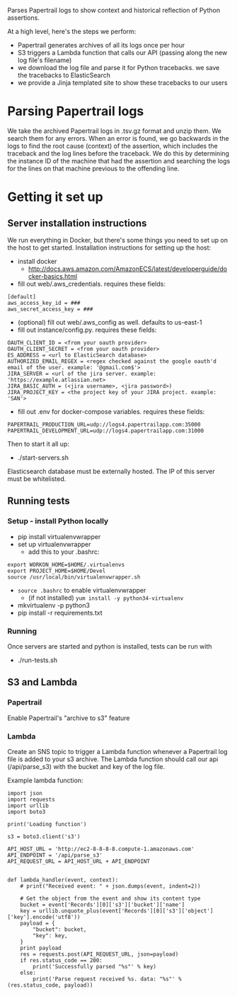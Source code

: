 Parses Papertrail logs to show context and historical reflection of Python assertions.

At a high level, here's the steps we perform:
- Papertrail generates archives of all its logs once per hour
- S3 triggers a Lambda function that calls our API (passing along the new log file's filename)
- we download the log file and parse it for Python tracebacks. we save the tracebacks to ElasticSearch
- we provide a Jinja templated site to show these tracebacks to our users

# Parsing Papertrail logs

We take the archived Papertrail logs in .tsv.gz format and unzip them. We search
them for any errors. When an error is found, we go backwards in the logs to find
the root cause (context) of the assertion, which includes the traceback and the
log lines before the traceback. We do this by determining the instance ID of the
machine that had the assertion and searching the logs for the lines on that
machine previous to the offending line.

# Getting it set up
## Server installation instructions
We run everything in Docker, but there's some things you need to set up on the
host to get started. Installation instructions for setting up the host:
 - install docker
   - http://docs.aws.amazon.com/AmazonECS/latest/developerguide/docker-basics.html
 - fill out web/.aws_credentials. requires these fields:
```
[default]
aws_access_key_id = ###
aws_secret_access_key = ###
```
 - (optional) fill out web/.aws_config as well. defaults to us-east-1
 - fill out instance/config.py. requires these fields:
```
OAUTH_CLIENT_ID = <from your oauth provider>
OAUTH_CLIENT_SECRET = <from your oauth provider>
ES_ADDRESS = <url to ElasticSearch database>
AUTHORIZED_EMAIL_REGEX = <regex checked against the google oauth'd email of the user. example: '@gmail.com$'>
JIRA_SERVER = <url of the jira server. example: 'https://example.atlassian.net>
JIRA_BASIC_AUTH = (<jira username>, <jira password>)
JIRA_PROJECT_KEY = <the project key of your JIRA project. example: 'SAN'>
```
 - fill out .env for docker-compose variables. requires these fields:
```
PAPERTRAIL_PRODUCTION_URL=udp://logs4.papertrailapp.com:35000
PAPERTRAIL_DEVELOPMENT_URL=udp://logs4.papertrailapp.com:31000
```

Then to start it all up:
 - ./start-servers.sh

Elasticsearch database must be externally hosted. The IP of this server must be whitelisted.

## Running tests
### Setup - install Python locally
 - pip install virtualenvwrapper
 - set up virtualenvwrapper
   - add this to your .bashrc:
```
export WORKON_HOME=$HOME/.virtualenvs
export PROJECT_HOME=$HOME/Devel
source /usr/local/bin/virtualenvwrapper.sh
```
 - `source .bashrc` to enable virtualenvwrapper
   - (if not installed) `yum install -y python34-virtualenv`
 - mkvirtualenv -p python3 <virtualenv name>
 - pip install -r requirements.txt

### Running
Once servers are started and python is installed, tests can be run with
  - ./run-tests.sh

## S3 and Lambda
### Papertrail
Enable Papertrail's "archive to s3" feature

### Lambda
Create an SNS topic to trigger a Lambda function whenever a Papertrail log file
is added to your s3 archive. The Lambda function should call our api
(/api/parse_s3) with the bucket and key of the log file.

Example lambda function:

```
import json
import requests
import urllib
import boto3

print('Loading function')

s3 = boto3.client('s3')

API_HOST_URL = 'http://ec2-8-8-8-8.compute-1.amazonaws.com'
API_ENDPOINT = '/api/parse_s3'
API_REQUEST_URL = API_HOST_URL + API_ENDPOINT


def lambda_handler(event, context):
    # print("Received event: " + json.dumps(event, indent=2))

    # Get the object from the event and show its content type
    bucket = event['Records'][0]['s3']['bucket']['name']
    key = urllib.unquote_plus(event['Records'][0]['s3']['object']['key'].encode('utf8'))
    payload = {
        "bucket": bucket,
        "key": key,
    }
    print payload
    res = requests.post(API_REQUEST_URL, json=payload)
    if res.status_code == 200:
        print('Successfully parsed "%s"' % key)
    else:
        print('Parse request received %s. data: "%s"' % (res.status_code, payload))
```
